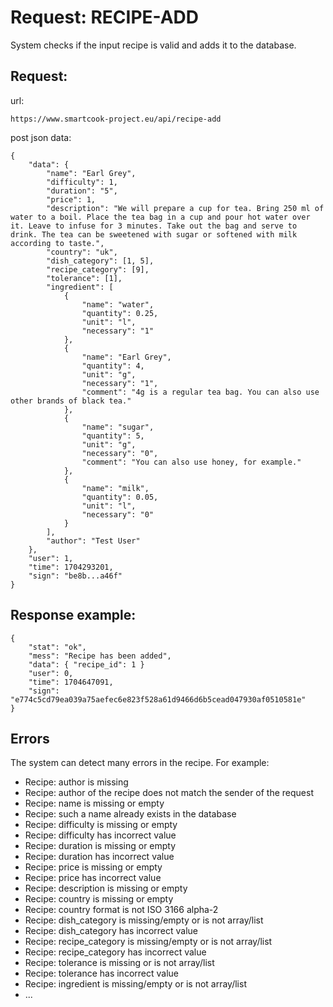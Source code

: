 # Request: RECIPE-ADD

System checks if the input recipe is valid and adds it to the database.

## Request:

url:

```
https://www.smartcook-project.eu/api/recipe-add
```

post json data:

```
{
    "data": {
        "name": "Earl Grey",
        "difficulty": 1,
        "duration": "5",
        "price": 1,
        "description": "We will prepare a cup for tea. Bring 250 ml of water to a boil. Place the tea bag in a cup and pour hot water over it. Leave to infuse for 3 minutes. Take out the bag and serve to drink. The tea can be sweetened with sugar or softened with milk according to taste.",
        "country": "uk",
        "dish_category": [1, 5],
        "recipe_category": [9],
        "tolerance": [1],
        "ingredient": [
            {
                "name": "water",
                "quantity": 0.25,
                "unit": "l",
                "necessary": "1"
            },
            {
                "name": "Earl Grey",
                "quantity": 4,
                "unit": "g",
                "necessary": "1",
                "comment": "4g is a regular tea bag. You can also use other brands of black tea."
            },
            {
                "name": "sugar",
                "quantity": 5,
                "unit": "g",
                "necessary": "0",
                "comment": "You can also use honey, for example."
            },
            {
                "name": "milk",
                "quantity": 0.05,
                "unit": "l",
                "necessary": "0"
            }
        ],
        "author": "Test User"
    },
    "user": 1,
    "time": 1704293201,
    "sign": "be8b...a46f"
}
```

## Response example:

```
{
    "stat": "ok",
    "mess": "Recipe has been added",
    "data": { "recipe_id": 1 }
    "user": 0,
    "time": 1704647091,
    "sign": "e774c5cd79ea039a75aefec6e823f528a61d9466d6b5cead047930af0510581e"
}
```

## Errors

The system can detect many errors in the recipe. For example:

- Recipe: author is missing
- Recipe: author of the recipe does not match the sender of the request
- Recipe: name is missing or empty
- Recipe: such a name already exists in the database
- Recipe: difficulty is missing or empty
- Recipe: difficulty has incorrect value
- Recipe: duration is missing or empty
- Recipe: duration has incorrect value
- Recipe: price is missing or empty
- Recipe: price has incorrect value
- Recipe: description is missing or empty
- Recipe: country is missing or empty
- Recipe: country format is not ISO 3166 alpha-2
- Recipe: dish_category is missing/empty or is not array/list
- Recipe: dish_category has incorrect value
- Recipe: recipe_category is missing/empty or is not array/list
- Recipe: recipe_category has incorrect value
- Recipe: tolerance is missing or is not array/list
- Recipe: tolerance has incorrect value
- Recipe: ingredient is missing/empty or is not array/list
- ...
